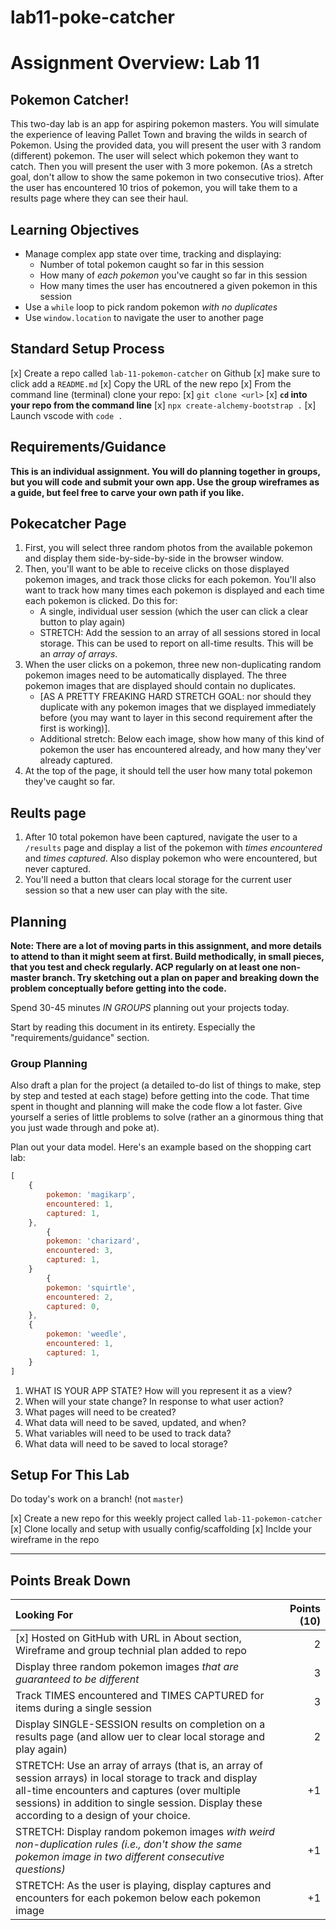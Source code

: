 # lab11-poke-catcher

# Assignment Overview: Lab 11

## Pokemon Catcher!

This two-day lab is an app for aspiring pokemon masters. You will simulate the experience of leaving Pallet Town and braving the wilds in search of Pokemon. Using the provided data, you will present the user with 3 random (different) pokemon. The user will select which pokemon they want to catch. Then you will present the user with 3 more pokemon. (As a stretch goal, don't allow to show the same pokemon in two consecutive trios). After the user has encountered 10 trios of pokemon, you will take them to a results page where they can see their haul.

## Learning Objectives
- Manage complex app state over time, tracking and displaying:
    - Number of total pokemon caught so far in this session
    - How many of _each pokemon_ you've caught so far in this session
    - How many times the user has encoutnered a given pokemon in this session
- Use a `while` loop to pick random pokemon _with no duplicates_
- Use `window.location` to navigate the user to another page

## Standard Setup Process

[x] Create a repo called `lab-11-pokemon-catcher` on Github
    [x] make sure to click add a `README.md`
[x] Copy the URL of the new repo
[x] From the command line (terminal) clone your repo:
    [x] `git clone <url>`
    [x] **`cd` into your repo from the command line**
    [x] `npx create-alchemy-bootstrap .`
    [x] Launch vscode with `code .`

## Requirements/Guidance

**This is an individual assignment. You will do planning together in groups, but you will code and submit your own app. Use the group wireframes as a guide, but feel free to carve your own path if you like.**

## Pokecatcher Page
1) First, you will select three random photos from the available pokemon and display them side-by-side-by-side in the browser window.
1) Then, you'll want to be able to receive clicks on those displayed pokemon images, and track those clicks for each pokemon. You'll also want to track how many times each pokemon is displayed and each time each pokemon is clicked. Do this for:
    * A single, individual user session (which the user can click a clear button to play again)
    * STRETCH: Add the session to an array of all sessions stored in local storage. This can be used to report on all-time results. This will be an _array of arrays_.
1) When the user clicks on a pokemon, three new non-duplicating random pokemon images need to be automatically displayed. The three pokemon images that are displayed should contain no duplicates.
    - [AS A PRETTY FREAKING HARD STRETCH GOAL: nor should they duplicate with any pokemon images that we displayed immediately before (you may want to layer in this second requirement after the first is working)].
    - Additional stretch: Below each image, show how many of this kind of pokemon the user has encountered already, and how many they'ver already captured.
1)  At the top of the page, it should tell the user how many total pokemon they've caught so far.

## Reults page
1) After 10 total pokemon have been captured, navigate the user to a `/results` page and display a list of the pokemon with *times encountered* and *times captured*. Also display pokemon who were encountered, but never captured.
1) You'll need a button that clears local storage for the current user session so that a new user can play with the site.

## Planning

**Note: There are a lot of moving parts in this assignment, and more details to attend to than it might seem at first. Build methodically, in small pieces, that you test and check regularly. ACP regularly on at least one non-master branch. Try sketching out a plan on paper and breaking down the problem conceptually before getting into the code.**

Spend 30-45 minutes _IN GROUPS_ planning out your projects today.

Start by reading this document in its entirety. Especially the "requirements/guidance" section.

### Group Planning

Also draft a plan for the project (a detailed to-do list of things to make, step by step and tested at each stage) before getting into the code. That time spent in thought and planning will make the code flow a lot faster. Give yourself a series of little problems to solve (rather an a ginormous thing that you just wade through and poke at).

Plan out your data model. Here's an example based on the shopping cart lab:
```js
[
    {
        pokemon: 'magikarp',
        encountered: 1,
        captured: 1,
    },
        {
        pokemon: 'charizard',
        encountered: 3,
        captured: 1,
    }
        {
        pokemon: 'squirtle',
        encountered: 2,
        captured: 0,
    },
    {
        pokemon: 'weedle',
        encountered: 1,
        captured: 1,
    }
]
```

1. WHAT IS YOUR APP STATE? How will you represent it as a view?
1. When will your state change? In response to what user action?
1. What pages will need to be created?
1. What data will need to be saved, updated, and when?
1. What variables will need to be used to track data?
1. What data will need to be saved to local storage?

## Setup For This Lab

Do today's work on a branch! (not `master`)

[x] Create a new repo for this weekly project called `lab-11-pokemon-catcher`
[x] Clone locally and setup with usually config/scaffolding
[x] Inclde your wireframe in the repo

---

## Points Break Down

Looking For | Points (10)
:--|--:
[x] Hosted on GitHub with URL in About section, Wireframe and group technial plan added to repo | 2
Display three random pokemon images _that are guaranteed to be different_ | 3
Track TIMES encountered and TIMES CAPTURED for items during a single session | 3
Display SINGLE-SESSION results on completion on a results page (and allow uer to clear local storage and play again) | 2
STRETCH: Use an array of arrays (that is, an array of session arrays) in local storage to track and display all-time encounters and captures (over multiple sessions) in addition to single session. Display these according to a design of your choice. | +1
STRETCH: Display random pokemon images _with weird non-duplication rules (i.e., don't show the same pokemon image in two different consecutive questions)_ | +1
STRETCH: As the user is playing, display captures and encounters for each pokemon below each pokemon image | +1
